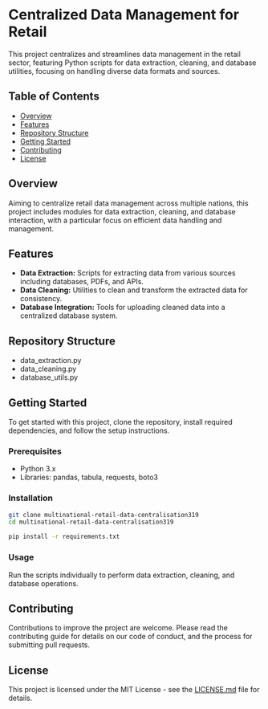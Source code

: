 # Centralized Data Management for Retail

This project centralizes and streamlines data management in the retail sector, featuring Python scripts for data extraction, cleaning, and database utilities, focusing on handling diverse data formats and sources.

## Table of Contents

- [Overview](#overview)
- [Features](#features)
- [Repository Structure](#repository-structure)
- [Getting Started](#getting-started)
- [Contributing](#contributing)
- [License](#license)

## Overview

Aiming to centralize retail data management across multiple nations, this project includes modules for data extraction, cleaning, and database interaction, with a particular focus on efficient data handling and management.

## Features

- **Data Extraction:** Scripts for extracting data from various sources including databases, PDFs, and APIs.
- **Data Cleaning:** Utilities to clean and transform the extracted data for consistency.
- **Database Integration:** Tools for uploading cleaned data into a centralized database system.

## Repository Structure

- data_extraction.py
- data_cleaning.py
- database_utils.py

## Getting Started

To get started with this project, clone the repository, install required dependencies, and follow the setup instructions.

### Prerequisites

- Python 3.x
- Libraries: pandas, tabula, requests, boto3

### Installation

```bash
git clone multinational-retail-data-centralisation319
cd multinational-retail-data-centralisation319

pip install -r requirements.txt
```

### Usage

Run the scripts individually to perform data extraction, cleaning, and database operations.

## Contributing

Contributions to improve the project are welcome. Please read the contributing guide for details on our code of conduct, and the process for submitting pull requests.

## License

This project is licensed under the MIT License - see the [LICENSE.md](LICENSE.md) file for details.
